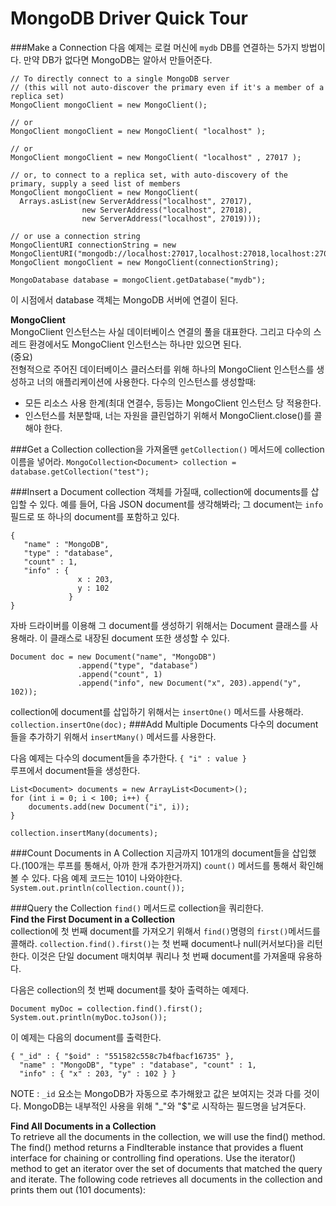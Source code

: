 # MongoDB Driver Quick Tour

###Make a Connection
다음 예제는 로컬 머신에 `mydb` DB를 연결하는 5가지 방법이다. 만약 DB가 없다면 MongoDB는 알아서 만들어준다.
```
// To directly connect to a single MongoDB server
// (this will not auto-discover the primary even if it's a member of a replica set)
MongoClient mongoClient = new MongoClient();

// or
MongoClient mongoClient = new MongoClient( "localhost" );

// or
MongoClient mongoClient = new MongoClient( "localhost" , 27017 );

// or, to connect to a replica set, with auto-discovery of the primary, supply a seed list of members
MongoClient mongoClient = new MongoClient(
  Arrays.asList(new ServerAddress("localhost", 27017),
                new ServerAddress("localhost", 27018),
                new ServerAddress("localhost", 27019)));

// or use a connection string
MongoClientURI connectionString = new MongoClientURI("mongodb://localhost:27017,localhost:27018,localhost:27019");
MongoClient mongoClient = new MongoClient(connectionString);

MongoDatabase database = mongoClient.getDatabase("mydb");
```
이 시점에서 database 객체는 MongoDB 서버에 연결이 된다.

**MongoClient**<br>
MongoClient 인스턴스는 사실 데이터베이스 연결의 풀을 대표한다. 그리고 다수의 스레드 환경에서도 MongoClient 인스턴스는 하나만 있으면 된다.
<br>(중요)<br>
전형적으로 주어진 데이터베이스 클러스터를 위해 하나의 MongoClient 인스턴스를 생성하고 너의 애플리케이션에 사용한다. 다수의 인스턴스를 생성할때:<br>
- 모든 리소스 사용 한계(최대 연결수, 등등)는 MongoClient 인스턴스 당 적용한다. 
- 인스턴스를 처분할때, 너는 자원을 클린업하기 위해서 MongoClient.close()를 콜해야 한다.  

###Get a Collection
collection을 가져올땐 `getCollection()` 메서드에 collection 이름을 넣어라.
`MongoCollection<Document> collection = database.getCollection("test");`

###Insert a Document
collection 객체를 가질때, collection에 documents를 삽입할 수 있다. 예를 들어, 다음 JSON document를 생각해봐라; 그 document는 `info` 필드로 또 하나의 document를 포함하고 있다.
```
{
   "name" : "MongoDB",
   "type" : "database",
   "count" : 1,
   "info" : {
               x : 203,
               y : 102
             }
}
```
자바 드라이버를 이용해 그 document를 생성하기 위해서는 Document 클래스를 사용해라. 이 클래스로 내장된 document 또한 생성할 수 있다. 

```
Document doc = new Document("name", "MongoDB")
               .append("type", "database")
               .append("count", 1)
               .append("info", new Document("x", 203).append("y", 102));
```
collection에 document를 삽입하기 위해서는 `insertOne()` 메서드를 사용해라. `collection.insertOne(doc);`
###Add Multiple Documents
다수의  document들을 추가하기 위해서 `insertMany()` 메서드를 사용한다. 

다음 예제는 다수의 document들을 추가한다. 
`{ "i" : value }`<br>
루프에서 document들을 생성한다. 
```
List<Document> documents = new ArrayList<Document>();
for (int i = 0; i < 100; i++) {
    documents.add(new Document("i", i));
}

collection.insertMany(documents);
```

###Count Documents in A Collection
지금까지 101개의 document들을 삽입했다.(100개는 루프를 통해서, 아까 한개 추가한거까지) `count()` 메서드를 통해서 확인해볼 수 있다. 다음 예제 코드는 101이 나와야한다. 
`System.out.println(collection.count());`

###Query the Collection
`find()` 메서드로 collection을 쿼리한다.<br>
**Find the First Document in a Collection**<br>
collection에 첫 번째 document를 가져오기 위해서 `find()`명령의 `first()`메서드를 콜해라. `collection.find().first()`는 첫 번째 document나 null(커서보다)을 리턴한다. 이것은 단일 document 매치여부 쿼리나 첫 번째 document를 가져올때 유용하다. 

다음은 collection의 첫 번째 document를 찾아 출력하는 예제다. 
```
Document myDoc = collection.find().first();
System.out.println(myDoc.toJson());
```
이 예제는 다음의 document를 출력한다. 
```
{ "_id" : { "$oid" : "551582c558c7b4fbacf16735" },
  "name" : "MongoDB", "type" : "database", "count" : 1,
  "info" : { "x" : 203, "y" : 102 } }
```
NOTE : `_id` 요소는 MongoDB가 자동으로 추가해왔고 값은 보여지는 것과 다를 것이다. MongoDB는 내부적인 사용을 위해 "_"와 "$"로 시작하는 필드명을 남겨둔다. 

**Find All Documents in a Collection**<br>
To retrieve all the documents in the collection, we will use the find() method. The find() method returns a FindIterable instance that provides a fluent interface for chaining or controlling find operations. Use the iterator() method to get an iterator over the set of documents that matched the query and iterate. The following code retrieves all documents in the collection and prints them out (101 documents):
